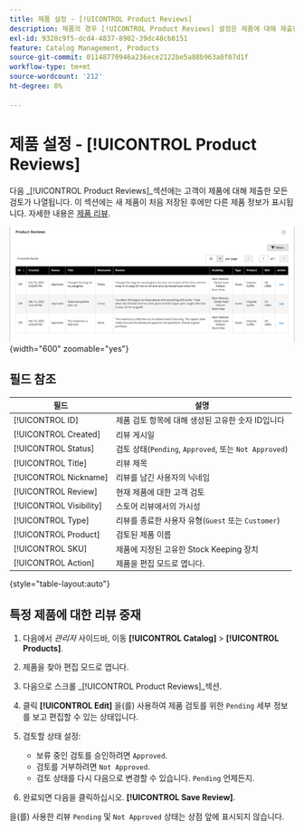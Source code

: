 ```yaml
---
title: 제품 설정 - [!UICONTROL Product Reviews]
description: 제품의 경우 [!UICONTROL Product Reviews] 설정은 제품에 대해 제출된 검토에 대한 액세스 권한을 제공하고 보류 중인 검토의 상태를 편집합니다.
exl-id: 9328c9f5-dcd4-4837-8902-39dc48cb8151
feature: Catalog Management, Products
source-git-commit: 01148770946a236ece2122be5a88b963a0f07d1f
workflow-type: tm+mt
source-wordcount: '212'
ht-degree: 0%

---
```


# 제품 설정 - [!UICONTROL Product Reviews]

다음 _[!UICONTROL Product Reviews]_섹션에는 고객이 제품에 대해 제출한 모든 검토가 나열됩니다. 이 섹션에는 새 제품이 처음 저장된 후에만 다른 제품 정보가 표시됩니다. 자세한 내용은 [제품 리뷰](../merchandising-promotions/product-reviews.md).

![제품 리뷰](./assets/product-review.png){width="600" zoomable="yes"}

## 필드 참조

| 필드 | 설명 |
|--- |--- |
| [!UICONTROL ID] | 제품 검토 항목에 대해 생성된 고유한 숫자 ID입니다 |
| [!UICONTROL Created] | 리뷰 게시일 |
| [!UICONTROL Status] | 검토 상태(`Pending`, `Approved`, 또는 `Not Approved`) |
| [!UICONTROL Title] | 리뷰 제목 |
| [!UICONTROL Nickname] | 리뷰를 남긴 사용자의 닉네임 |
| [!UICONTROL Review] | 현재 제품에 대한 고객 검토 |
| [!UICONTROL Visibility] | 스토어 리뷰에서의 가시성 |
| [!UICONTROL Type] | 리뷰를 종료한 사용자 유형(`Guest` 또는 `Customer`) |
| [!UICONTROL Product] | 검토된 제품 이름 |
| [!UICONTROL SKU] | 제품에 지정된 고유한 Stock Keeping 장치 |
| [!UICONTROL Action] | 제품을 편집 모드로 엽니다. |

{style="table-layout:auto"}

## 특정 제품에 대한 리뷰 중재

1. 다음에서 _관리자_ 사이드바, 이동 **[!UICONTROL Catalog]** > **[!UICONTROL Products]**.

1. 제품을 찾아 편집 모드로 엽니다.

1. 다음으로 스크롤 _[!UICONTROL Product Reviews]_섹션.

1. 클릭 **[!UICONTROL Edit]** 을(를) 사용하여 제품 검토를 위한 `Pending` 세부 정보를 보고 편집할 수 있는 상태입니다.

1. 검토할 상태 설정:

   - 보류 중인 검토를 승인하려면 `Approved`.
   - 검토를 거부하려면 `Not Approved`.
   - 검토 상태를 다시 다음으로 변경할 수 있습니다. `Pending` 언제든지.

1. 완료되면 다음을 클릭하십시오. **[!UICONTROL Save Review]**.

을(를) 사용한 리뷰 `Pending` 및 `Not Approved` 상태는 상점 앞에 표시되지 않습니다.
